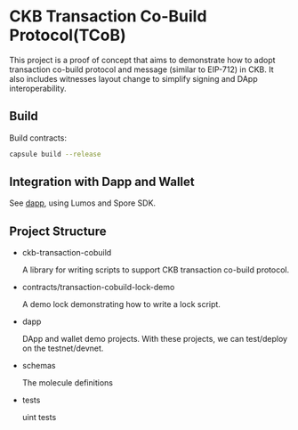# CKB Transaction Co-Build Protocol(TCoB)
This project is a proof of concept that aims to demonstrate how to adopt
transaction co-build protocol and message (similar to EIP-712) in CKB. It also
includes witnesses layout change to simplify signing and DApp interoperability.


## Build
Build contracts:

```sh
capsule build --release
```

## Integration with Dapp and Wallet
See [dapp](./dapp/README.md), using Lumos and Spore SDK.


## Project Structure
* ckb-transaction-cobuild

    A library for writing scripts to support CKB transaction co-build protocol.

* contracts/transaction-cobuild-lock-demo

    A demo lock demonstrating how to write a lock script.

* dapp

    DApp and wallet demo projects. With these projects, we can test/deploy on the testnet/devnet.

* schemas

    The molecule definitions

* tests

    uint tests
